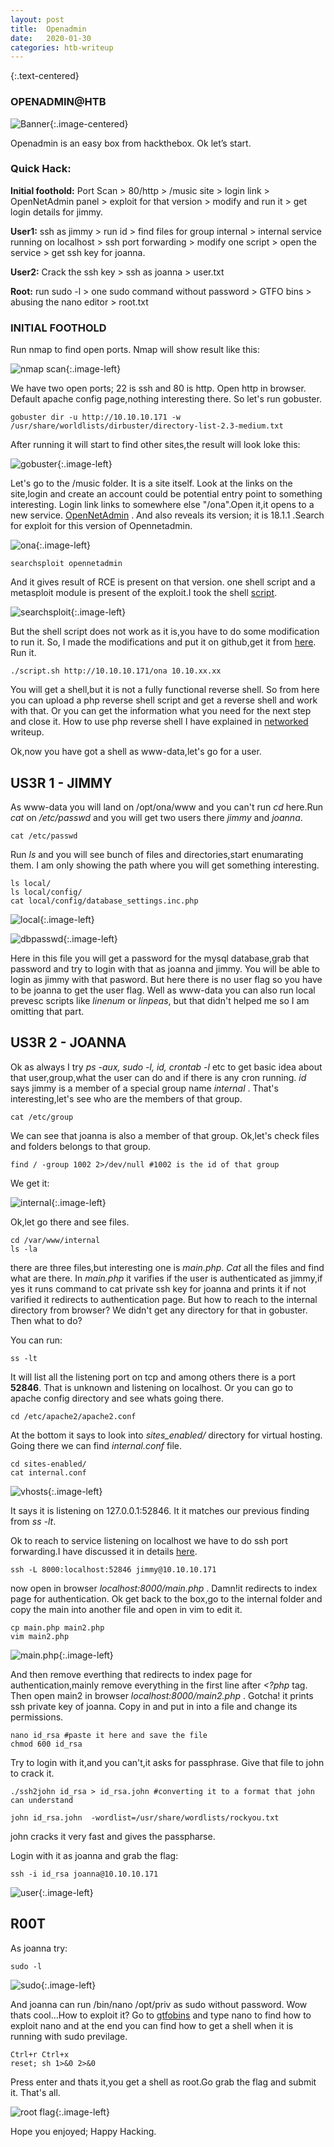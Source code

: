 ```yaml
---
layout: post
title:  Openadmin
date:   2020-01-30
categories: htb-writeup
---
```


{:.text-centered}
### OPENADMIN@HTB

![Banner](../../../../assets/img/openadmin/Banner.png){:.image-centered}

Openadmin is an easy box from hackthebox. Ok let’s start.

### Quick Hack:

__Initial foothold:__ Port Scan > 80/http > /music site > login link > OpenNetAdmin panel > exploit for that version > modify and run it > get login details for jimmy.

__User1:__  ssh as jimmy > run id > find files for group internal > internal service running on localhost > ssh port forwarding > modify one script > open the service > get ssh key for joanna.

__User2:__ Crack the ssh key > ssh as joanna > user.txt

__Root:__  run sudo -l > one sudo command without password > GTFO bins > abusing the nano editor > root.txt

### INITIAL FOOTHOLD
Run nmap to find open ports. Nmap will show result like this:

![nmap scan](../../../../assets/img/openadmin/nmap.png){:.image-left}

We have two open ports; 22 is ssh and 80 is http. Open http in browser. Default apache config page,nothing interesting there. So let's run gobuster.

    gobuster dir -u http://10.10.10.171 -w /usr/share/worldlists/dirbuster/directory-list-2.3-medium.txt

After running it will start to find other sites,the result will look loke this:

![gobuster](../../../../assets/img/openadmin/gobuster.png){:.image-left}

Let's go to the /music folder. It is a site itself. Look at the links on the site,login and create an account could be potential entry point to something interesting. Login link links to somewhere else "/ona".Open it,it opens to a new service. [OpenNetAdmin](http://opennetadmin.com/) . And also reveals its version; it is 18.1.1 .Search for exploit for this version of Opennetadmin.

![ona](../../../../assets/img/openadmin/ona_18.1.1.png){:.image-left}

    searchsploit opennetadmin

And it gives result of RCE is present on that version. one shell script and a metasploit module is present of the exploit.I took the shell [script](https://www.exploit-db.com/exploits/47691).

![searchsploit](../../../../assets/img/openadmin/nmap.png){:.image-left}

But the shell script does not work as it is,you have to do some modification to run it. So, I made the modifications and put it on github,get it from [here](https://www.github.com/opennetadmin_rce_18.1.1). Run it.

    ./script.sh http://10.10.10.171/ona 10.10.xx.xx

You will get a shell,but it is not a fully functional reverse shell. So from here you can upload a php reverse shell script and get a reverse shell and work with that. Or you can get the information what you need for the next step and close it. How to use php reverse shell I have explained in [networked](https://ald3rs0n.github.io/htb-writeup/2019/11/16/networked.html) writeup.

Ok,now you have got a shell as www-data,let's go for a user.

## US3R 1 - JIMMY

As www-data you will land on /opt/ona/www and you can't run *cd* here.Run *cat* on */etc/passwd* and you will get two users there *jimmy* and *joanna*.

    cat /etc/passwd

Run *ls* and you will see bunch of files and directories,start enumarating them. I am only showing the path where you will get something interesting.

    ls local/
    ls local/config/
    cat local/config/database_settings.inc.php


![local](../../../../assets/img/openadmin/local.png){:.image-left}

![dbpasswd](../../../../assets/img/openadmin/dbpasswd.png){:.image-left}

Here in this file you will get a password for the mysql database,grab that password and try to login with that as joanna and jimmy. You will be able to login as jimmy with that pasword. But here there is no user flag so you have to be joanna to get the user flag. Well as www-data you can also run local prevesc scripts like *linenum* or *linpeas*, but that didn't helped me so I am omitting that part.

## US3R 2 - JOANNA

Ok as always I try *ps -aux, sudo -l, id, crontab -l* etc to get basic idea about that user,group,what the user can do and if there is any cron running. *id* says jimmy is a member of a special group name *internal* . That's interesting,let's see who are the members of that group.

    cat /etc/group

We can see that joanna is also a member of that group. Ok,let's check files and folders belongs to that group.

    find / -group 1002 2>/dev/null #1002 is the id of that group

We get it:

![internal](../../../../assets/img/openadmin/internal.png){:.image-left}

Ok,let go there and see files.

    cd /var/www/internal
    ls -la

there are three files,but interesting one is *main.php*. *Cat* all the files and find what are there. In *main.php* it varifies if the user is authenticated as jimmy,if yes it runs command to cat private ssh key for joanna and prints it if not varified it redirects to authentication page. But how to reach to the internal directory from browser? We didn't get any directory for that in gobuster. Then what to do?

You can run:

    ss -lt

It will list all the listening port on tcp and among others there is a port __52846__. That is unknown and listening on localhost.
Or you can go to apache config directory and see whats going there.

    cd /etc/apache2/apache2.conf

At the bottom it says to look into *sites_enabled/* directory for virtual hosting. Going there we can find *internal.conf* file.

    cd sites-enabled/
    cat internal.conf


![vhosts](../../../../assets/img/openadmin/vhost.png){:.image-left}

It says it is listening on 127.0.0.1:52846. It it matches our previous finding from *ss -lt*.

Ok to reach to service listening on localhost we have to do ssh port forwarding.I have discussed it in details [here](https://ald3rs0n.github.io/techniques/2019/11/09/sshtunnel.html).

    ssh -L 8000:localhost:52846 jimmy@10.10.10.171

now open in browser *localhost:8000/main.php* . Damn!it redirects to index page for authentication. Ok get back to the box,go to the internal folder and copy the main into another file and open in vim to edit it.

    cp main.php main2.php
    vim main2.php

![main.php](../../../../assets/img/openadmin/main.php.png){:.image-left}

And then remove everthing that redirects to index page for authentication,mainly remove everything in the first line after *<?php* tag. Then open main2 in browser *localhost:8000/main2.php* . Gotcha! it prints ssh private key of joanna. Copy in and put in into a file and change its permissions.

    nano id_rsa #paste it here and save the file
    chmod 600 id_rsa

Try to login with it,and you can't,it asks for passphrase. Give that file to john to crack it.

    ./ssh2john id_rsa > id_rsa.john #converting it to a format that john can understand

    john id_rsa.john  -wordlist=/usr/share/wordlists/rockyou.txt

john cracks it very fast and gives the passpharse. 

Login with it as joanna and grab the flag:

    ssh -i id_rsa joanna@10.10.10.171

![user](../../../../assets/img/openadmin/user.txt.png){:.image-left}

## R00T

As joanna try:

    sudo -l

![sudo](../../../../assets/img/openadmin/sudol.png){:.image-left}

And joanna can run /bin/nano /opt/priv as sudo without password. Wow thats cool...How to exploit it? Go to [gtfobins](https://gtfobins.github.io/) and type nano to find how to exploit nano and at the end you can find how to get a shell when it is running with sudo previlage.

    Ctrl+r Ctrl+x
    reset; sh 1>&0 2>&0

Press enter and thats it,you get a shell as root.Go grab the flag and submit it. That's all.

![root flag](../../../../assets/img/openadmin/root.txt.png){:.image-left}

Hope you enjoyed; Happy Hacking.